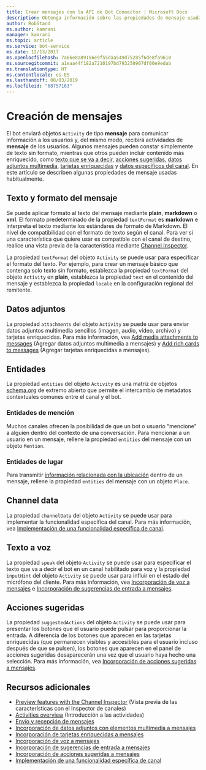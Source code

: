 ```yaml
---
title: Crear mensajes con la API de Bot Connector | Microsoft Docs
description: Obtenga información sobre las propiedades de mensaje usadas habitualmente en la API de Bot Connector.
author: RobStand
ms.author: kamrani
manager: kamrani
ms.topic: article
ms.service: bot-service
ms.date: 12/13/2017
ms.openlocfilehash: 7a66e8a89156e9f55daa549d75285f6de8fa9610
ms.sourcegitcommit: a1eaa44f182a7210197bd793250907df00e9edab
ms.translationtype: HT
ms.contentlocale: es-ES
ms.lasthandoff: 08/03/2019
ms.locfileid: "68757163"
---
```

# <a name="create-messages"></a>Creación de mensajes

El bot enviará objetos `Activity` de tipo **mensaje** para comunicar información a los usuarios y, del mismo modo, recibirá actividades de **mensaje** de los usuarios. Algunos mensajes pueden constar simplemente de texto sin formato, mientras que otros pueden incluir contenido más enriquecido, como [texto que se va a decir](bot-framework-rest-connector-text-to-speech.md), [acciones sugeridas](bot-framework-rest-connector-add-suggested-actions.md), [datos adjuntos multimedia](bot-framework-rest-connector-add-media-attachments.md), [tarjetas enriquecidas](bot-framework-rest-connector-add-rich-cards.md) y [datos específicos del canal](bot-framework-rest-connector-channeldata.md). En este artículo se describen algunas propiedades de mensaje usadas habitualmente.

## <a name="message-text-and-formatting"></a>Texto y formato del mensaje

Se puede aplicar formato al texto del mensaje mediante **plain**, **markdown** o **xml**. El formato predeterminado de la propiedad `textFormat` es **markdown** e interpreta el texto mediante los estándares de formato de Markdown. El nivel de compatibilidad con el formato de texto según el canal. Para ver si una característica que quiere usar es compatible con el canal de destino, realice una vista previa de la característica mediante [Channel Inspector][ChannelInspector]. 

La propiedad `textFormat` del objeto `Activity` se puede usar para especificar el formato del texto. Por ejemplo, para crear un mensaje básico que contenga solo texto sin formato, establezca la propiedad `textFormat` del objeto `Activity` en **plain**, establezca la propiedad `text` en el contenido del mensaje y establezca la propiedad `locale` en la configuración regional del remitente. 

## <a name="attachments"></a>Datos adjuntos

La propiedad `attachments` del objeto `Activity` se puede usar para enviar datos adjuntos multimedia sencillos (imagen, audio, vídeo, archivo) y tarjetas enriquecidas. Para más información, vea [Add media attachments to messages](bot-framework-rest-connector-add-media-attachments.md) (Agregar datos adjuntos multimedia a mensajes) y [Add rich cards to messages](bot-framework-rest-connector-add-rich-cards.md) (Agregar tarjetas enriquecidas a mensajes).

## <a name="entities"></a>Entidades

La propiedad `entities` del objeto `Activity` es una matriz de objetos <a href="http://schema.org/" target="_blank">schema.org</a> de extremo abierto que permite el intercambio de metadatos contextuales comunes entre el canal y el bot.

### <a name="mention-entities"></a>Entidades de mención

Muchos canales ofrecen la posibilidad de que un bot o usuario "mencione" a alguien dentro del contexto de una conversación. Para mencionar a un usuario en un mensaje, rellene la propiedad `entities` del mensaje con un objeto `Mention`. 

### <a name="place-entities"></a>Entidades de lugar

Para transmitir <a href="https://schema.org/Place" target="_blank">información relacionada con la ubicación</a> dentro de un mensaje, rellene la propiedad `entities` del mensaje con un objeto `Place`. 

## <a name="channel-data"></a>Channel data

La propiedad `channelData` del objeto `Activity` se puede usar para implementar la funcionalidad específica del canal. Para más información, vea [Implementación de una funcionalidad específica de canal](bot-framework-rest-connector-channeldata.md).

## <a name="text-to-speech"></a>Texto a voz

La propiedad `speak` del objeto `Activity` se puede usar para especificar el texto que va a decir el bot en un canal habilitado para voz y la propiedad `inputHint` del objeto `Activity` se puede usar para influir en el estado del micrófono del cliente. Para más información, vea [Incorporación de voz a mensajes](bot-framework-rest-connector-text-to-speech.md) e [Incorporación de sugerencias de entrada a mensajes](bot-framework-rest-connector-add-input-hints.md).

## <a name="suggested-actions"></a>Acciones sugeridas

La propiedad `suggestedActions` del objeto `Activity` se puede usar para presentar los botones que el usuario puede pulsar para proporcionar la entrada. A diferencia de los botones que aparecen en las tarjetas enriquecidas (que permanecen visibles y accesibles para el usuario incluso después de que se pulsen), los botones que aparecen en el panel de acciones sugeridas desaparecerán una vez que el usuario haya hecho una selección. Para más información, vea [Incorporación de acciones sugeridas a mensajes](bot-framework-rest-connector-add-suggested-actions.md).

## <a name="additional-resources"></a>Recursos adicionales

- [Preview features with the Channel Inspector][ChannelInspector] (Vista previa de las características con el Inspector de canales)
- [Activities overview](bot-framework-rest-connector-activities.md) (Introducción a las actividades)
- [Envío y recepción de mensajes](bot-framework-rest-connector-send-and-receive-messages.md)
- [Incorporación de datos adjuntos con elementos multimedia a mensajes](bot-framework-rest-connector-add-media-attachments.md)
- [Incorporación de tarjetas enriquecidas a mensajes](bot-framework-rest-connector-add-rich-cards.md)
- [Incorporación de voz a mensajes](bot-framework-rest-connector-text-to-speech.md)
- [Incorporación de sugerencias de entrada a mensajes](bot-framework-rest-connector-add-input-hints.md)
- [Incorporación de acciones sugeridas a mensajes](bot-framework-rest-connector-add-suggested-actions.md)
- [Implementación de una funcionalidad específica de canal](bot-framework-rest-connector-channeldata.md)

[ChannelInspector]: ../bot-service-channel-inspector.md
[textFormating]: ../bot-service-channel-inspector.md#text-formatting
